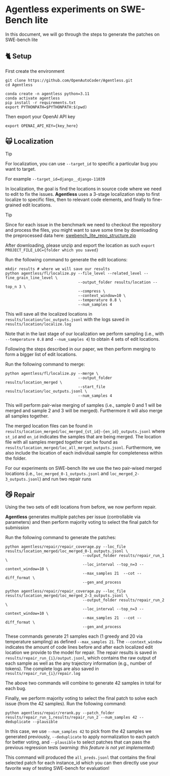 # Agentless experiments on SWE-Bench lite 

In this document, we will go through the steps to generate the patches on SWE-bench lite

## 🐈 Setup

First create the environment 

```shell
git clone https://github.com/OpenAutoCoder/Agentless.git
cd Agentless

conda create -n agentless python=3.11 
conda activate agentless
pip install -r requirements.txt
export PYTHONPATH=$PYTHONPATH:$(pwd)
```

Then export your OpenAI API key 
```shell
export OPENAI_API_KEY={key_here}
```

## 🙀 Localization 

> [!TIP]
> 
> For localization, you can use `--target_id` to specific a particular bug you want to target. 
> 
> For example `--target_id=django__django-11039`

In localization, the goal is find the locations in source code where we need to edit to fix the issues. 
**Agentless** uses a 3-stage localization step to first localize to specific files, then to relevant code elements, and finally to fine-grained edit locations.

> [!TIP]
> 
> Since for each issue in the benchmark we need to checkout the repository and process the files, you might want to save some time by downloading the preprocessed data here: [swebench_lite_repo_structure.zip](https://github.com/OpenAutoCoder/Agentless/releases/tag/v0.1.0)
>
> After downloading, please unzip and export the location as such `export PROJECT_FILE_LOC={folder which you saved}`

Run the following command to generate the edit locations: 

```shell
mkdir results # where we will save our results
python agentless/fl/localize.py --file_level --related_level --fine_grain_line_level \
                                --output_folder results/location --top_n 3 \
                                --compress \
                                --context_window=10 \
                                --temperature 0.8 \
                                --num_samples 4
```

This will save all the localized locations in  `results/location/loc_outputs.jsonl` with the logs saved in `results/location/localize.log`

Note that in the last stage of our localization we perform sampling (i.e., with `--temperature 0.8` and `--num_samples 4`) to obtain 4 sets of edit locations.

Following the steps described in our paper, we then perform merging to form a bigger list of edit locations.

Run the following command to merge:

```shell
python agentless/fl/localize.py --merge \
                                --output_folder results/location_merged \
                                --start_file results/location/loc_outputs.jsonl \
                                --num_samples 4
```

This will perform pair-wise merging of samples (i.e., sample 0 and 1 will be merged and sample 2 and 3 will be merged). Furthermore it will also merge all samples together. 

The merged location files can be found in `results/location_merged/loc_merged_{st_id}-{en_id}_outputs.jsonl` where `st_id` and `en_id` indicates the samples that are being merged. The location file with all samples merged together can be found as `results/location_merged/loc_all_merged_outputs.jsonl`. Furthermore, we also include the location of each individual sample for completeness within the folder. 

For our experiments on SWE-bench lite we use the two pair-wised merged locations (i.e., `loc_merged_0-1_outputs.jsonl` and `loc_merged_2-3_outputs.jsonl`) and run two repair runs

## 😼 Repair

Using the two sets of edit locations from before, we now perform repair. 

**Agentless** generates multiple patches per issue (controllable via parameters) and then perform majority voting to select the final patch for submission 

Run the following command to generate the patches:

```shell
python agentless/repair/repair_coverage.py --loc_file results/location_merged/loc_merged_0-1_outputs.jsonl \
                                  --output_folder results/repair_run_1 \
                                  --loc_interval --top_n=3 --context_window=10 \
                                  --max_samples 21  --cot --diff_format \
                                  --gen_and_process 
```

```shell
python agentless/repair/repair_coverage.py --loc_file results/location_merged/loc_merged_2-3_outputs.jsonl \
                                  --output_folder results/repair_run_2 \
                                  --loc_interval --top_n=3 --context_window=10 \
                                  --max_samples 21  --cot --diff_format \
                                  --gen_and_process 
```

These commands generate 21 samples each (1 greedy and 20 via temperature sampling) as defined `--max_samples 21`. The `--context_window` indicates the amount of code lines before and after each localized edit location we provide to the model for repair. The repair results is saved in `results/repair_run_{i}/output.jsonl`, which contains the raw output of each sample as well as the any trajectory information (e.g., number of tokens). The complete logs are also saved in `results/repair_run_{i}/repair.log` 

The above two commands will combine to generate 42 samples in total for each bug. 

Finally, we perform majority voting to select the final patch to solve each issue (from the 42 samples). Run the following command:

```shell
python agentless/repair/rerank.py --patch_folder results/repair_run_1,results/repair_run_2 --num_samples 42 --deduplicate --plausible
```

In this case, we use `--num_samples 42` to pick from the 42 samples we generated previously, `--deduplicate` to apply normalization to each patch for better voting, and `--plausible` to select patches that can pass the previous regression tests (*warning: this feature is not yet implemented*)

This command will produced the `all_preds.jsonl` that contains the final selected patch for each instance_id which you can then directly use your favorite way of testing SWE-bench for evaluation!
